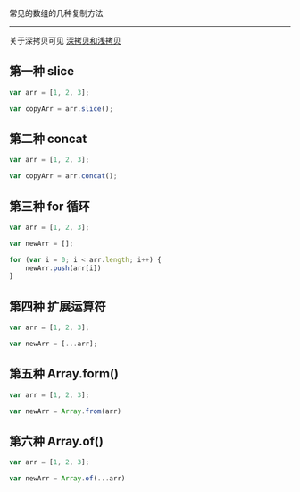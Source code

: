 常见的数组的几种复制方法


----


关于深拷贝可见 [深拷贝和浅拷贝](https://github.com/hanekaoru/WebLearningNotes/blob/master/面试/js/深拷贝和浅拷贝.md) 

## 第一种 slice

```js
var arr = [1, 2, 3];

var copyArr = arr.slice();
```


## 第二种 concat

```js
var arr = [1, 2, 3];

var copyArr = arr.concat();
```

## 第三种 for 循环

```js
var arr = [1, 2, 3];

var newArr = [];

for (var i = 0; i < arr.length; i++) {
    newArr.push(arr[i])
}
```

## 第四种 扩展运算符

```js
var arr = [1, 2, 3];

var newArr = [...arr];
```

## 第五种 Array.form()

```js
var arr = [1, 2, 3];

var newArr = Array.from(arr)
```

## 第六种 Array.of()

```js
var arr = [1, 2, 3];

var newArr = Array.of(...arr)
```

